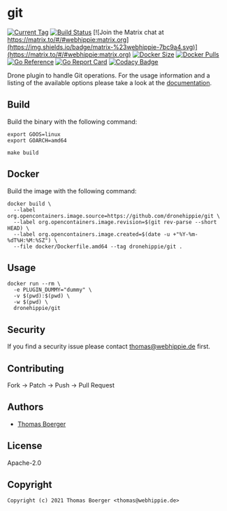 # git

[![Current Tag](https://img.shields.io/github/v/tag/dronehippie/git?sort=semver)](https://github.com/dronehippie/git) [![Build Status](http://drone.webhippie.de/api/badges/dronehippie/git/status.svg)](http://drone.webhippie.de/api/badges/dronehippie/git) [![Join the Matrix chat at https://matrix.to/#/#webhippie:matrix.org](https://img.shields.io/badge/matrix-%23webhippie-7bc9a4.svg)](https://matrix.to/#/#webhippie:matrix.org) [![Docker Size](https://img.shields.io/docker/image-size/dronehippie/git/latest)](https://hub.docker.com/r/dronehippie/git) [![Docker Pulls](https://img.shields.io/docker/pulls/dronehippie/git)](https://hub.docker.com/r/dronehippie/git) [![Go Reference](https://pkg.go.dev/badge/github.com/dronehippie/git.svg)](https://pkg.go.dev/github.com/dronehippie/git) [![Go Report Card](https://goreportcard.com/badge/github.com/dronehippie/git)](https://goreportcard.com/report/github.com/dronehippie/git) [![Codacy Badge](https://app.codacy.com/project/badge/Grade/30d7a4b8a78947259d538e90879539d2)](https://www.codacy.com/gh/dronehippie/git/dashboard?utm_source=github.com&amp;utm_medium=referral&amp;utm_content=dronehippie/git&amp;utm_campaign=Badge_Grade)

Drone plugin to handle Git operations. For the usage information and a listing of the available options please take a look at the [documentation](https://dronehippie.github.io/git/).

## Build

Build the binary with the following command:

```console
export GOOS=linux
export GOARCH=amd64

make build
```

## Docker

Build the image with the following command:

```console
docker build \
  --label org.opencontainers.image.source=https://github.com/dronehippie/git \
  --label org.opencontainers.image.revision=$(git rev-parse --short HEAD) \
  --label org.opencontainers.image.created=$(date -u +"%Y-%m-%dT%H:%M:%SZ") \
  --file docker/Dockerfile.amd64 --tag dronehippie/git .
```

## Usage

```console
docker run --rm \
  -e PLUGIN_DUMMY="dummy" \
  -v $(pwd):$(pwd) \
  -w $(pwd) \
  dronehippie/git
```

## Security

If you find a security issue please contact [thomas@webhippie.de](mailto:thomas@webhippie.de) first.

## Contributing

Fork -> Patch -> Push -> Pull Request

## Authors

-   [Thomas Boerger](https://github.com/tboerger)

## License

Apache-2.0

## Copyright

```console
Copyright (c) 2021 Thomas Boerger <thomas@webhippie.de>
```
